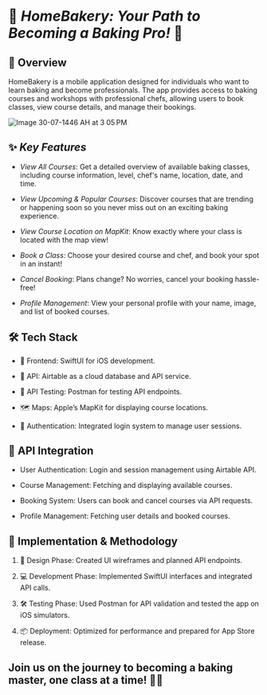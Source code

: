 # 🍰 *HomeBakery: Your Path to Becoming a Baking Pro!* 🍰
## 📌 Overview
HomeBakery is a mobile application designed for individuals who want to learn baking and become professionals. The app provides access to baking courses and workshops with professional chefs, allowing users to book classes, view course details, and manage their bookings.


![Image 30-07-1446 AH at 3 05 PM](https://github.com/user-attachments/assets/d79108bf-7ed8-4ad4-b561-e061607c0f64)


## ✨ *Key Features*

- *View All Courses*: Get a detailed overview of available baking classes, including course information, level, chef's name, location, date, and time. 
  
- *View Upcoming & Popular Courses*: Discover courses that are trending or happening soon so you never miss out on an exciting baking experience. 

- *View Course Location on MapKit*: Know exactly where your class is located with the map view! 

- *Book a Class*: Choose your desired course and chef, and book your spot in an instant! 

- *Cancel Booking*: Plans change? No worries, cancel your booking hassle-free! 

- *Profile Management*: View your personal profile with your name, image, and list of booked courses.
  

## 🛠 Tech Stack

- 📱 Frontend: SwiftUI for iOS development.

- 🔗 API: Airtable as a cloud database and API service.

- 🧪 API Testing: Postman for testing API endpoints.

- 🗺 Maps: Apple’s MapKit for displaying course locations.

- 🔐 Authentication: Integrated login system to manage user sessions.

  

 ## 🔗 API Integration

- User Authentication: Login and session management using Airtable API.

- Course Management: Fetching and displaying available courses.

- Booking System: Users can book and cancel courses via API requests.

- Profile Management: Fetching user details and booked courses.

 ## 🚀 Implementation & Methodology

1. 🎨 Design Phase: Created UI wireframes and planned API endpoints.

2. 💻 Development Phase: Implemented SwiftUI interfaces and integrated API calls.

3. 🛠 Testing Phase: Used Postman for API validation and tested the app on iOS simulators.

4. 📦 Deployment: Optimized for performance and prepared for App Store release.


## Join us on the journey to becoming a baking master, one class at a time! 🍩🍓

